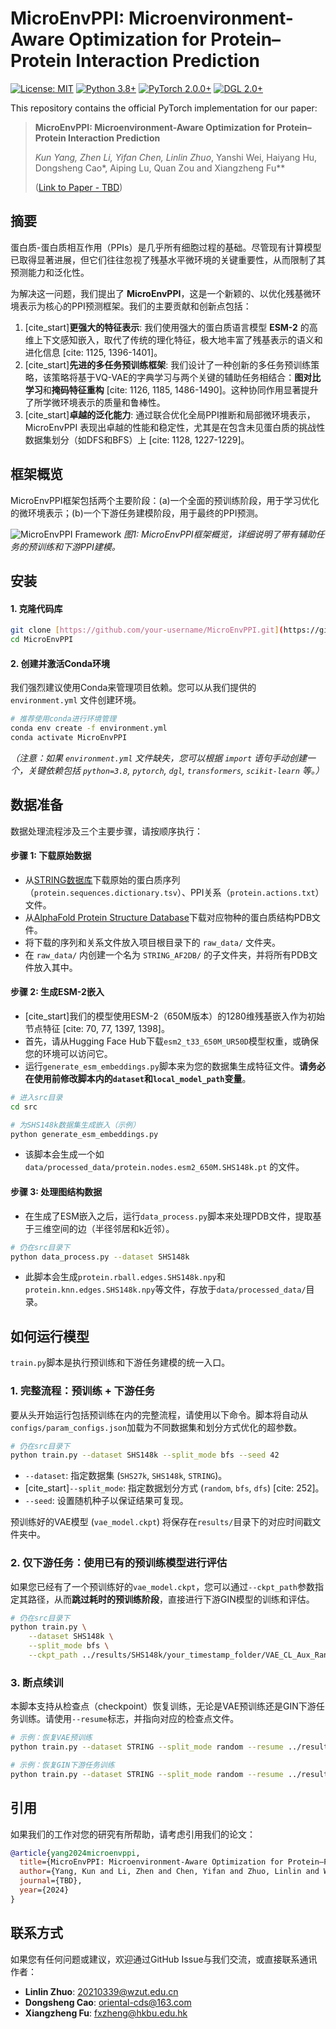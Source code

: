 # MicroEnvPPI: Microenvironment-Aware Optimization for Protein–Protein Interaction Prediction

[![License: MIT](https://img.shields.io/badge/License-MIT-yellow.svg)](https://opensource.org/licenses/MIT)
[![Python 3.8+](https://img.shields.io/badge/python-3.8+-blue.svg)](https://www.python.org/downloads/release/python-380/)
[![PyTorch 2.0.0+](https://img.shields.io/badge/PyTorch-%23EE4C2C.svg?style=for-the-badge&logo=pytorch&logoColor=white)](https://pytorch.org/)
[![DGL 2.0+](https://img.shields.io/badge/DGL-2.0-orange.svg)](https://www.dgl.ai/)

This repository contains the official PyTorch implementation for our paper:

> **MicroEnvPPI: Microenvironment-Aware Optimization for Protein–Protein Interaction Prediction**
>
> *Kun Yang, Zhen Li, Yifan Chen, Linlin Zhuo*, Yanshi Wei, Haiyang Hu, Dongsheng Cao*, Aiping Lu, Quan Zou and Xiangzheng Fu**
>
> ([Link to Paper - TBD]())

## 摘要

蛋白质-蛋白质相互作用（PPIs）是几乎所有细胞过程的基础。尽管现有计算模型已取得显著进展，但它们往往忽视了残基水平微环境的关键重要性，从而限制了其预测能力和泛化性。

为解决这一问题，我们提出了 **MicroEnvPPI**，这是一个新颖的、以优化残基微环境表示为核心的PPI预测框架。我们的主要贡献和创新点包括：

1.  [cite_start]**更强大的特征表示**: 我们使用强大的蛋白质语言模型 **ESM-2** 的高维上下文感知嵌入，取代了传统的理化特征，极大地丰富了残基表示的语义和进化信息 [cite: 1125, 1396-1401]。
2.  [cite_start]**先进的多任务预训练框架**: 我们设计了一种创新的多任务预训练策略，该策略将基于VQ-VAE的字典学习与两个关键的辅助任务相结合：**图对比学习**和**掩码特征重构** [cite: 1126, 1185, 1486-1490]。这种协同作用显著提升了所学微环境表示的质量和鲁棒性。
3.  [cite_start]**卓越的泛化能力**: 通过联合优化全局PPI推断和局部微环境表示，MicroEnvPPI 表现出卓越的性能和稳定性，尤其是在包含未见蛋白质的挑战性数据集划分（如DFS和BFS）上 [cite: 1128, 1227-1229]。

## 框架概览

MicroEnvPPI框架包括两个主要阶段：(a)一个全面的预训练阶段，用于学习优化的微环境表示；(b)一个下游任务建模阶段，用于最终的PPI预测。

![MicroEnvPPI Framework](https://i.imgur.com/8xYtE9M.png)
*图1: MicroEnvPPI框架概览，详细说明了带有辅助任务的预训练和下游PPI建模。*

## 安装

#### 1. 克隆代码库

```bash
git clone [https://github.com/your-username/MicroEnvPPI.git](https://github.com/your-username/MicroEnvPPI.git)
cd MicroEnvPPI
```

#### 2. 创建并激活Conda环境

我们强烈建议使用Conda来管理项目依赖。您可以从我们提供的 `environment.yml` 文件创建环境。

```bash
# 推荐使用conda进行环境管理
conda env create -f environment.yml
conda activate MicroEnvPPI
```

*（注意：如果 `environment.yml` 文件缺失，您可以根据 `import` 语句手动创建一个，关键依赖包括 `python=3.8`, `pytorch`, `dgl`, `transformers`, `scikit-learn` 等。）*

## 数据准备

数据处理流程涉及三个主要步骤，请按顺序执行：

#### 步骤 1: 下载原始数据

-   从[STRING数据库](https://string-db.org/)下载原始的蛋白质序列（`protein.sequences.dictionary.tsv`）、PPI关系（`protein.actions.txt`）文件。
-   从[AlphaFold Protein Structure Database](https://alphafold.ebi.ac.uk/)下载对应物种的蛋白质结构PDB文件。
-   将下载的序列和关系文件放入项目根目录下的 `raw_data/` 文件夹。
-   在 `raw_data/` 内创建一个名为 `STRING_AF2DB/` 的子文件夹，并将所有PDB文件放入其中。

#### 步骤 2: 生成ESM-2嵌入

-   [cite_start]我们的模型使用ESM-2（650M版本）的1280维残基嵌入作为初始节点特征 [cite: 70, 77, 1397, 1398]。
-   首先，请从Hugging Face Hub下载`esm2_t33_650M_UR50D`模型权重，或确保您的环境可以访问它。
-   运行`generate_esm_embeddings.py`脚本来为您的数据集生成特征文件。**请务必在使用前修改脚本内的`dataset`和`local_model_path`变量**。

```bash
# 进入src目录
cd src

# 为SHS148k数据集生成嵌入（示例）
python generate_esm_embeddings.py
```
-   该脚本会生成一个如 `data/processed_data/protein.nodes.esm2_650M.SHS148k.pt` 的文件。

#### 步骤 3: 处理图结构数据

-   在生成了ESM嵌入之后，运行`data_process.py`脚本来处理PDB文件，提取基于三维空间的边（半径邻居和k近邻）。

```bash
# 仍在src目录下
python data_process.py --dataset SHS148k
```
-   此脚本会生成`protein.rball.edges.SHS148k.npy`和`protein.knn.edges.SHS148k.npy`等文件，存放于`data/processed_data/`目录。

## 如何运行模型

`train.py`脚本是执行预训练和下游任务建模的统一入口。

### 1. 完整流程：预训练 + 下游任务

要从头开始运行包括预训练在内的完整流程，请使用以下命令。脚本将自动从`configs/param_configs.json`加载为不同数据集和划分方式优化的超参数。

```bash
# 仍在src目录下
python train.py --dataset SHS148k --split_mode bfs --seed 42
```
-   `--dataset`: 指定数据集 (`SHS27k`, `SHS148k`, `STRING`)。
-   [cite_start]`--split_mode`: 指定数据划分方式 (`random`, `bfs`, `dfs`) [cite: 252]。
-   `--seed`: 设置随机种子以保证结果可复现。

预训练好的VAE模型 (`vae_model.ckpt`) 将保存在`results/`目录下的对应时间戳文件夹中。

### 2. 仅下游任务：使用已有的预训练模型进行评估

如果您已经有了一个预训练好的`vae_model.ckpt`，您可以通过`--ckpt_path`参数指定其路径，从而**跳过耗时的预训练阶段**，直接进行下游GIN模型的训练和评估。

```bash
# 仍在src目录下
python train.py \
    --dataset SHS148k \
    --split_mode bfs \
    --ckpt_path ../results/SHS148k/your_timestamp_folder/VAE_CL_Aux_RandMCM/vae_model.ckpt
```

### 3. 断点续训

本脚本支持从检查点（checkpoint）恢复训练，无论是VAE预训练还是GIN下游任务训练。请使用`--resume`标志，并指向对应的检查点文件。

```bash
# 示例：恢复VAE预训练
python train.py --dataset STRING --split_mode random --resume ../results/STRING/.../vae_cl_aux_randmcm_checkpoint.pth

# 示例：恢复GIN下游任务训练
python train.py --dataset STRING --split_mode random --resume ../results/STRING/.../gin_cl_aux_randmcm_checkpoint.pth
```

## 引用

如果我们的工作对您的研究有所帮助，请考虑引用我们的论文：

```bibtex
@article{yang2024microenvppi,
  title={MicroEnvPPI: Microenvironment-Aware Optimization for Protein–Protein Interaction Prediction},
  author={Yang, Kun and Li, Zhen and Chen, Yifan and Zhuo, Linlin and Wei, Yanshi and Hu, Haiyang and Cao, Dongsheng and Lu, Aiping and Zou, Quan and Fu, Xiangzheng},
  journal={TBD},
  year={2024}
}
```

## 联系方式

如果您有任何问题或建议，欢迎通过GitHub Issue与我们交流，或直接联系通讯作者：
- **Linlin Zhuo**: 20210339@wzut.edu.cn
- **Dongsheng Cao**: oriental-cds@163.com
- **Xiangzheng Fu**: fxzheng@hkbu.edu.hk
```
